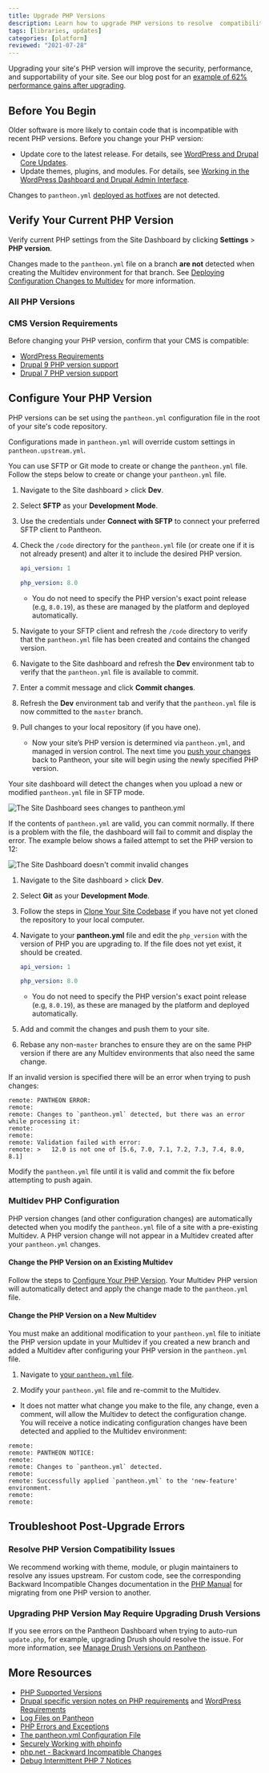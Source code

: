 ```yaml
---
title: Upgrade PHP Versions
description: Learn how to upgrade PHP versions to resolve  compatibility issues.
tags: [libraries, updates]
categories: [platform]
reviewed: "2021-07-28"
---
```


Upgrading your site's PHP version will improve the security, performance, and supportability of your site. See our blog post for an [example of 62% performance gains after upgrading](https://pantheon.io/blog/php-7-now-available-all-sites-pantheon).

## Before You Begin

Older software is more likely to contain code that is incompatible with recent PHP versions. Before you change your PHP version:

- Update core to the latest release. For details, see [WordPress and Drupal Core Updates](/core-updates).
- Update themes, plugins, and modules. For details, see [Working in the WordPress Dashboard and Drupal Admin Interface](/cms-admin).

<Alert title="Note" type="info">

Changes to `pantheon.yml` [deployed as hotfixes](/pantheon-yml#deploying-hotfixes) are not detected.

</Alert>

## Verify Your Current PHP Version

Verify current PHP settings from the Site Dashboard by clicking **Settings** > **PHP version**.

<Alert title="Note" type="info">

Changes made to the `pantheon.yml` file on a branch **are not** detected when creating the Multidev environment for that branch. See [Deploying Configuration Changes to Multidev](/pantheon-yml/#deploying-configuration-changes-to-multidev) for more information.

</Alert>

### All PHP Versions

<Partial file="_php-versions.md" />

### CMS Version Requirements

Before changing your PHP version, confirm that your CMS is compatible:

- [WordPress Requirements](https://wordpress.org/about/requirements/)
- [Drupal 9 PHP version support](https://www.drupal.org/docs/system-requirements/php-requirements#php_required)
- [Drupal 7 PHP version support](https://www.drupal.org/docs/7/system-requirements/php-requirements#php_required)

## Configure Your PHP Version

PHP versions can be set using the `pantheon.yml` configuration file in the root of your site's code repository.

Configurations made in `pantheon.yml` will override custom settings in `pantheon.upstream.yml`.

You can use SFTP or Git mode to create or change the `pantheon.yml` file. Follow the steps below to create or change your `pantheon.yml` file.

<TabList>

<Tab title="SFTP Mode" id="sftp-steps" active={true}>

1. Navigate to the Site dashboard > click **Dev**.

1. Select **SFTP** as your **Development Mode**.

1. Use the credentials under **Connect with SFTP** to connect your preferred SFTP client to Pantheon.

1. Check the `/code` directory for the `pantheon.yml` file (or create one if it is not already present) and alter it to include the desired PHP version.

   ```yaml:title=pantheon.yml
   api_version: 1

   php_version: 8.0
   ```

   - You do not need to specify the PHP version's exact point release (e.g, `8.0.19`), as these are managed by the platform and deployed automatically.

1. Navigate to your SFTP client and refresh the `/code` directory to verify that the `pantheon.yml` file has been created and contains the changed version.

1. Navigate to the Site dashboard and refresh the **Dev** environment tab to verify that the `pantheon.yml` file is available to commit.

1. Enter a commit message and click **Commit changes**.

1. Refresh the **Dev** environment tab and verify that the `pantheon.yml` file is now committed to the `master` branch.

1. Pull changes to your local repository (if you have one).

   - Now your site’s PHP version is determined via `pantheon.yml`, and managed in version control. The next time you [push your changes](/guides/git/git-config#push-changes-to-pantheon) back to Pantheon, your site will begin using the newly specified PHP version.

Your site dashboard will detect the changes when you upload a new or modified `pantheon.yml` file in SFTP mode.

![The Site Dashboard sees changes to pantheon.yml](../images/dashboard/pantheon-yml-changes-sftp.png)

If the contents of `pantheon.yml` are valid, you can commit normally. If there is a problem with the file, the dashboard will fail to commit and display the error. The example below shows a failed attempt to set the PHP version to 12:

![The Site Dashboard doesn't commit invalid changes](../images/dashboard/pantheon-yml-failure-sftp.png)

</Tab>

<Tab title="Git Mode" id="git-steps">

1. Navigate to the Site dashboard > click **Dev**.

1. Select **Git** as your **Development Mode**.

1. Follow the steps in [Clone Your Site Codebase](/guides/git/git-config#clone-your-site-codebase) if you have not yet cloned the repository to your local computer.

1. Navigate to your **pantheon.yml** file and edit the `php_version` with the version of PHP you are upgrading to. If the file does not yet exist, it should be created.

   ```yaml:title=pantheon.yml
   api_version: 1

   php_version: 8.0
   ```

   - You do not need to specify the PHP version's exact point release (e.g, `8.0.19`), as these are managed by the platform and deployed automatically.

1. Add and commit the changes and push them to your site.

1. Rebase any non-`master` branches to ensure they are on the same PHP version if there are any Multidev environments that also need the same change.

If an invalid version is specified there will be an error when trying to push changes:

   ```none
   remote: PANTHEON ERROR:
   remote:
   remote: Changes to `pantheon.yml` detected, but there was an error while processing it:
   remote:
   remote:
   remote: Validation failed with error:
   remote: >   12.0 is not one of [5.6, 7.0, 7.1, 7.2, 7.3, 7.4, 8.0, 8.1]
   ```

Modify the `pantheon.yml` file until it is valid and commit the fix before attempting to push again.

</Tab>

</TabList>

### Multidev PHP Configuration

PHP version changes (and other configuration changes) are automatically detected when you modify the `pantheon.yml` file of a site with a pre-existing Multidev. A PHP version change will not appear in a Multidev created after your `pantheon.yml` changes.

#### Change the PHP Version on an Existing Multidev

Follow the steps to [Configure Your PHP Version](#configure-your-php-version). Your Multidev PHP version will automatically detect and apply the change made to the `pantheon.yml` file.

#### Change the PHP Version on a New Multidev

You must make an additional modification to your `pantheon.yml` file to initiate the PHP version update in your Multidev if you created a new branch and added a Multidev after configuring your PHP version in the `pantheon.yml` file.

1. Navigate to [your `pantheon.yml` file](#configure-your-php-version).

1. Modify your `pantheon.yml` file and re-commit to the Multidev.

  - It does not matter what change you make to the file, any change, even a comment, will allow the Multidev to detect the configuration change. You will receive a notice indicating configuration changes have been detected and applied to the Multidev environment:

```none
remote:
remote: PANTHEON NOTICE:
remote:
remote: Changes to `pantheon.yml` detected.
remote:
remote: Successfully applied `pantheon.yml` to the 'new-feature' environment.
remote:
remote:
```

## Troubleshoot Post-Upgrade Errors

### Resolve PHP Version Compatibility Issues

We recommend working with theme, module, or plugin maintainers to resolve any issues upstream. For custom code, see the corresponding Backward Incompatible Changes documentation in the [PHP Manual](https://secure.php.net/manual/en/appendices.php) for migrating from one PHP version to another.

### Upgrading PHP Version May Require Upgrading Drush Versions

If you see errors on the Pantheon Dashboard when trying to auto-run `update.php`, for example, upgrading Drush should resolve the issue. For more information, see [Manage Drush Versions on Pantheon](/drush-versions/#configure-drush-version).

## More Resources

- [PHP Supported Versions](https://secure.php.net/supported-versions.php)
- [Drupal specific version notes on PHP requirements](https://www.drupal.org/requirements/php#drupalversions) and [WordPress Requirements](https://wordpress.org/about/requirements/)
- [Log Files on Pantheon](/logs)
- [PHP Errors and Exceptions](/php-errors)
- [The pantheon.yml Configuration File](/pantheon-yml)
- [Securely Working with phpinfo](/guides/secure-development/phpinfo)
- [php.net - Backward Incompatible Changes](https://secure.php.net/manual/en/migration70.incompatible.php)
- [Debug Intermittent PHP 7 Notices](/deprecated-constructor-notices)
